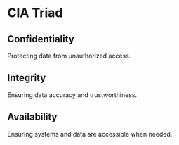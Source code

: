 # CIA Triad

## Confidentiality
Protecting data from unauthorized access.

## Integrity
Ensuring data accuracy and trustworthiness.

## Availability
Ensuring systems and data are accessible when needed.
